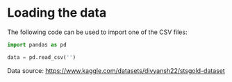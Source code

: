 # Loading the data
The following code can be used to import one of the CSV files:

```python
import pandas as pd

data = pd.read_csv('')
```

Data source: https://www.kaggle.com/datasets/divyansh22/stsgold-dataset
